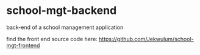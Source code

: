 # school-mgt-backend
back-end of a school management application

find the front end source code here: https://github.com/Jekwulum/school-mgt-frontend
